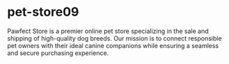 # pet-store09
Pawfect Store is a premier online pet store specializing in the sale and shipping of high-quality dog breeds. Our mission is to connect responsible pet owners with their ideal canine companions while ensuring a seamless and secure purchasing experience.
